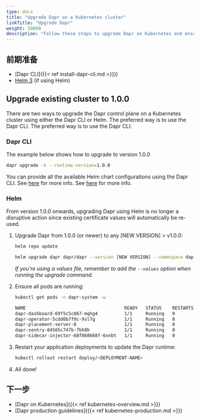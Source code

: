 ```yaml
---
type: docs
title: "Upgrade Dapr on a Kubernetes cluster"
linkTitle: "Upgrade Dapr"
weight: 50000
description: "Follow these steps to upgrade Dapr on Kubernetes and ensure a smooth upgrade."
---
```


## 前期准备

- [Dapr CLI]({{< ref install-dapr-cli.md >}}))
- [Helm 3](https://github.com/helm/helm/releases) (if using Helm)

## Upgrade existing cluster to 1.0.0
There are two ways to upgrade the Dapr control plane on a Kubernetes cluster using either the Dapr CLI or Helm. The preferred way is to use the Dapr CLI. The preferred way is to use the Dapr CLI.

### Dapr CLI
The example below shows how to upgrade to version 1.0.0

  ```bash
  dapr upgrade -k --runtime-version=1.0.0
  ```

You can provide all the available Helm chart configurations using the Dapr CLI. See [here](https://github.com/dapr/cli#supplying-helm-values) for more info. See [here](https://github.com/dapr/cli#supplying-helm-values) for more info.

### Helm
From version 1.0.0 onwards, upgrading Dapr using Helm is no longer a disruptive action since existing certificate values will automatically be re-used.

1. Upgrade Dapr from 1.0.0 (or newer) to any [NEW VERSION] > v1.0.0:

   ```bash
   helm repo update
   ```

   ```bash
   helm upgrade dapr dapr/dapr --version [NEW VERSION] --namespace dapr-system --wait
   ```
   *If you're using a values file, remember to add the `--values` option when running the upgrade command.*

2. Ensure all pods are running:

   ```bash
   kubectl get pods -n dapr-system -w

   NAME                                     READY   STATUS    RESTARTS   AGE
   dapr-dashboard-69f5c5c867-mqhg4          1/1     Running   0          42s
   dapr-operator-5cdd6b7f9c-9sl7g           1/1     Running   0          41s
   dapr-placement-server-0                  1/1     Running   0          41s
   dapr-sentry-84565c747b-7bh8h             1/1     Running   0          35s
   dapr-sidecar-injector-68f868668f-6xnbt   1/1     Running   0          41s
   ```

3. Restart your application deployments to update the Dapr runtime:

   ```bash
   kubectl rollout restart deploy/<DEPLOYMENT-NAME>
   ```

4. All done!

## 下一步

- [Dapr on Kubernetes]({{< ref kubernetes-overview.md >}})
- [Dapr production guidelines]({{< ref kubernetes-production.md >}})